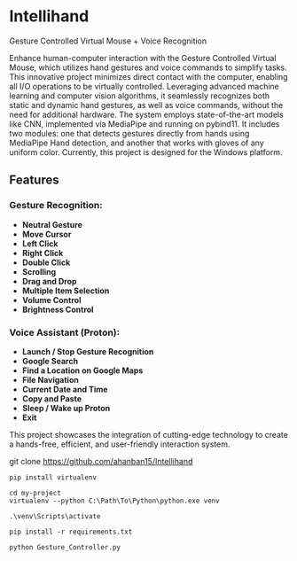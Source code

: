 # Intellihand

Gesture Controlled Virtual Mouse + Voice Recognition


Enhance human-computer interaction with the Gesture Controlled Virtual Mouse, which utilizes hand gestures and voice commands to simplify tasks. This innovative project minimizes direct contact with the computer, enabling all I/O operations to be virtually controlled. Leveraging advanced machine learning and computer vision algorithms, it seamlessly recognizes both static and dynamic hand gestures, as well as voice commands, without the need for additional hardware. The system employs state-of-the-art models like CNN, implemented via MediaPipe and running on pybind11. It includes two modules: one that detects gestures directly from hands using MediaPipe Hand detection, and another that works with gloves of any uniform color. Currently, this project is designed for the Windows platform.


## Features

### Gesture Recognition:

* **Neutral Gesture**
* **Move Cursor**
* **Left Click**
* **Right Click**
* **Double Click**
* **Scrolling**
* **Drag and Drop**
* **Multiple Item Selection**
* **Volume Control**
* **Brightness Control**

### Voice Assistant (Proton):

* **Launch / Stop Gesture Recognition**
* **Google Search**
* **Find a Location on Google Maps**
* **File Navigation**
* **Current Date and Time**
* **Copy and Paste**
* **Sleep / Wake up Proton**
* **Exit**

This project showcases the integration of cutting-edge technology to create a hands-free, efficient, and user-friendly interaction system.


git clone https://github.com/ahanban15/Intellihand

```
pip install virtualenv
```

```
cd my-project
virtualenv --python C:\Path\To\Python\python.exe venv
```

```
.\venv\Scripts\activate
```

```
pip install -r requirements.txt
```

```
python Gesture_Controller.py
```
